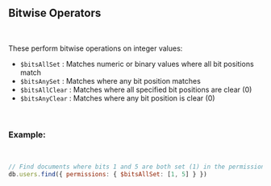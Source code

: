 ## Bitwise Operators
&nbsp;

These perform bitwise operations on integer values:

- `$bitsAllSet` : Matches numeric or binary values where all bit positions match
- `$bitsAnySet` : Matches where any bit position matches
- `$bitsAllClear` : Matches where all specified bit positions are clear (0)
- `$bitsAnyClear` : Matches where any bit position is clear (0)

&nbsp;
### Example:
&nbsp;
```javascript
// Find documents where bits 1 and 5 are both set (1) in the permissions field
db.users.find({ permissions: { $bitsAllSet: [1, 5] } })
```